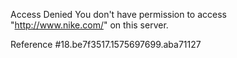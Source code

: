 Access Denied You don't have permission to access "http://www.nike.com/" on this server.

Reference #18.be7f3517.1575697699.aba71127